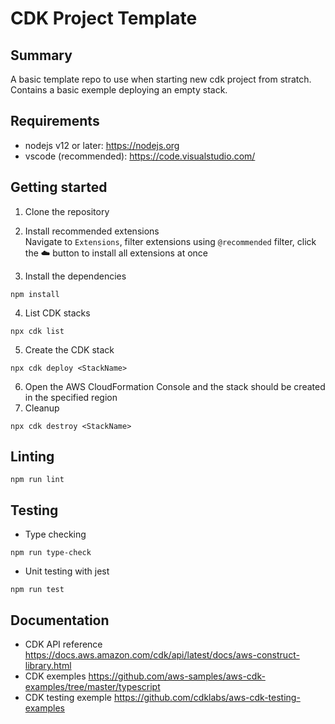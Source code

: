 # CDK Project Template

## Summary
A basic template repo to use when starting new cdk project from stratch. Contains a basic exemple deploying an empty stack.

## Requirements
- nodejs v12 or later: https://nodejs.org
- vscode (recommended): https://code.visualstudio.com/

## Getting started
1. Clone the repository
2. Install recommended extensions <br>
Navigate to `Extensions`, filter extensions using `@recommended` filter, click the ☁️ button to install all extensions at once

3. Install the dependencies
```
npm install
```
4. List CDK stacks
```
npx cdk list
```
5. Create the CDK stack
```
npx cdk deploy <StackName>
```
6. Open the AWS CloudFormation Console and the stack should be created in the specified region
7. Cleanup
```
npx cdk destroy <StackName>
```

## Linting
```
npm run lint
```

## Testing

- Type checking
```
npm run type-check
```
- Unit testing with jest
```
npm run test
```

## Documentation

- CDK API reference
https://docs.aws.amazon.com/cdk/api/latest/docs/aws-construct-library.html
- CDK exemples
https://github.com/aws-samples/aws-cdk-examples/tree/master/typescript
- CDK testing exemple
https://github.com/cdklabs/aws-cdk-testing-examples
